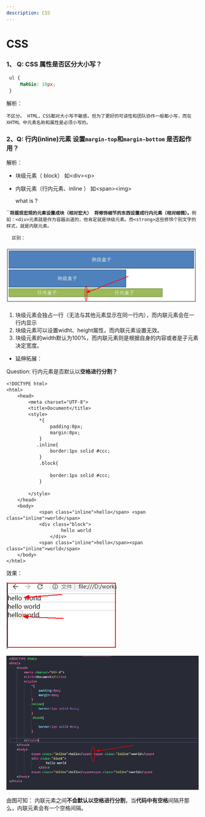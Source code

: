 ```yaml
---
description: CSS
---
```


# CSS

### 1、 Q: CSS 属性是否区分大小写？

```css
 ul {
     MaRGin: 10px;
 }
```

解析： 

`不区分。 HTML，CSS都对大小写不敏感，但为了更好的可读性和团队协作一般都小写，而在XHTML 中元素名称和属性是必须小写的。`

###  2、Q: 行内\(inline\)元素 设置`margin-top`和`margin-bottom` 是否起作用？

解析：

* 块级元素（ block）     如&lt;div&gt;&lt;p&gt;
* 内联元素（行内元素、inline ）     如&lt;span&gt;&lt;img&gt;

    what is ?

 ``**`将展现宏观的元素设置成块（相对宏大） 将修饰细节的东西设置成行内元素（相对细微）。`**`例如：<div>元素就是作为容器出道的，他肯定就是块级元素。而<strong>这些修饰个别文字的样式，就是内联元素。`

      区别：

![](../gitbook/assets/image%20%281%29.png)

1. 块级元素会独占一行（无法与其他元素显示在同一行内），而内联元素会在一行内显示
2. 块级元素可以设置widht、height属性，而内联元素设置无效。
3. 块级元素的width默认为100%，而内联元素则是根据自身的内容或者是子元素决定宽度。

* 延伸拓展：

 Question: 行内元素是否默认以**空格进行分割？**

```markup
<!DOCTYPE html>
<html>
    <head>
        <meta charset="UTF-8">
        <title>Document</title>
        <style>
            *{
                padding:0px;
                margin:0px;
            }
           .inline{
                border:1px solid #ccc;
            }
            .block{
                
                border:1px solid #ccc;
            }

        </style>
    </head>
    <body>
            <span class="inline">hello</span> <span class="inline">world</span>
            <div class="block">
                    hello world
                </div>
            <span class="inline">hello</span><span class="inline">world</span>
    </body>
</html>
```

效果：

![](../gitbook/assets/image%20%284%29.png)

![](../gitbook/assets/image%20%283%29.png)

由图可知：  内联元素之间**不会默认以空格进行分割**，当**代码中有空格**间隔开那么，内联元素会有一个空格间隔。

